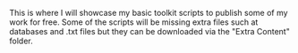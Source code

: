 This is where I will showcase my basic toolkit scripts to publish some of my work for free.
Some of the scripts will be missing extra files such at databases and .txt files but they can be downloaded via the "Extra Content" folder.
